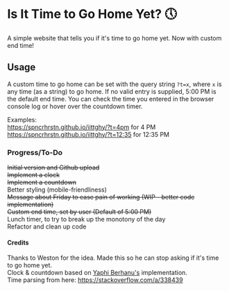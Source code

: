 # Is It Time to Go Home Yet? :clock5:
A simple website that tells you if it's time to go home yet. Now with custom end time!

## Usage
A custom time to go home can be set with the query string `?t=x`, where `x` is any time (as a string) to go home. If no valid entry is supplied, 5:00 PM is the default end time. You can check the time you entered in the browser console log or hover over the countdown timer.


Examples:  
https://spncrhrstn.github.io/iittghy/?t=4pm for 4 PM  
https://spncrhrstn.github.io/iittghy/?t=12:35 for 12:35 PM  


### Progress/To-Do  
~~Initial version and Github upload~~  
~~Implement a clock~~  
~~Implement a countdown~~  
Better styling (mobile-friendliness)  
~~Message about Friday to ease pain of working (WIP - better code implementation)~~  
~~Custom end time, set by user (Default of 5:00 PM)~~  
Lunch timer, to try to break up the monotony of the day  
Refactor and clean up code  

#### Credits
Thanks to Weston for the idea. Made this so he can stop asking if it's time to go home yet.  
Clock & countdown based on [Yaphi Berhanu's](https://www.sitepoint.com/build-javascript-countdown-timer-no-dependencies/) implementation.  
Time parsing from here: https://stackoverflow.com/a/338439  
